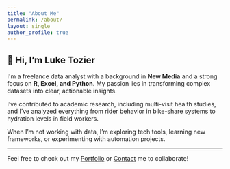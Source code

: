 ```yaml
---
title: "About Me"
permalink: /about/
layout: single
author_profile: true
---
```


## 👋 Hi, I’m Luke Tozier

I'm a freelance data analyst with a background in **New Media** and a strong focus on **R, Excel, and Python**. My passion lies in transforming complex datasets into clear, actionable insights.

I’ve contributed to academic research, including multi-visit health studies, and I’ve analyzed everything from rider behavior in bike-share systems to hydration levels in field workers.

When I’m not working with data, I’m exploring tech tools, learning new frameworks, or experimenting with automation projects.

---

Feel free to check out my [Portfolio](/portfolio/) or [Contact](/contact/) me to collaborate!
